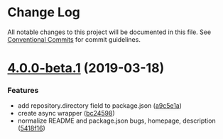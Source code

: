# Change Log

All notable changes to this project will be documented in this file.
See [Conventional Commits](https://conventionalcommits.org) for commit guidelines.

# [4.0.0-beta.1](https://github.com/embark-framework/embark/compare/v4.0.0-beta.0...v4.0.0-beta.1) (2019-03-18)


### Features

* add repository.directory field to package.json ([a9c5e1a](https://github.com/embark-framework/embark/commit/a9c5e1a))
* create async wrapper ([bc24598](https://github.com/embark-framework/embark/commit/bc24598))
* normalize README and package.json bugs, homepage, description ([5418f16](https://github.com/embark-framework/embark/commit/5418f16))

